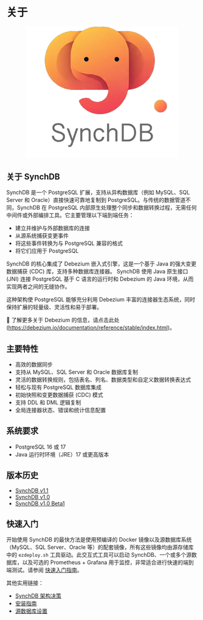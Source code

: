 # 关于

<p align="center">
<img src="../images/synchdblogo.jpg" alt="synchdb" width="400">
</p>

## **关于 SynchDB**

SynchDB 是一个 PostgreSQL 扩展，支持从异构数据库（例如 MySQL、SQL Server 和 Oracle）直接快速可靠地复制到 PostgreSQL。与传统的数据管道不同，SynchDB 在 PostgreSQL 内部原生处理整个同步和数据转换过程，无需任何中间件或外部编排工具。它主要管理以下端到端任务：

* 建立并维护与外部数据库的连接
* 从源系统捕获变更事件
* 将这些事件转换为与 PostgreSQL 兼容的格式
* 将它们应用于 PostgreSQL

SynchDB 的核心集成了 Debezium 嵌入式引擎，这是一个基于 Java 的强大变更数据捕获 (CDC) 库，支持多种数据库连接器。 SynchDB 使用 Java 原生接口 (JNI) 连接 PostgreSQL 基于 C 语言的运行时和 Debezium 的 Java 环境，从而实现两者之间的无缝协作。

这种架构使 PostgreSQL 能够充分利用 Debezium 丰富的连接器生态系统，同时保持扩展的轻量级、灵活性和易于部署。

🔗 了解更多关于 Debezium 的信息，请点击此处 (https://debezium.io/documentation/reference/stable/index.html)。

## **主要特性**

- 高效的数据同步
- 支持从 MySQL、SQL Server 和 Oracle 数据库复制
- 灵活的数据转换规则，包括表名、列名、数据类型和自定义数据转换表达式
- 轻松与现有 PostgreSQL 数据库集成
- 初始快照和变更数据捕获 (CDC) 模式
- 支持 DDL 和 DML 逻辑复制
- 全局连接器状态、错误和统计信息配置

## **系统要求**
- PostgreSQL 16 或 17
- Java 运行时环境（JRE）17 或更高版本

## **版本历史**

- [SynchDB v1.1](https://github.com/Hornetlabs/synchdb/releases/tag/v1.1)
- [SynchDB v1.0](https://github.com/Hornetlabs/synchdb/releases/tag/v1.0)
- [SynchDB v1.0 Beta1](https://github.com/Hornetlabs/synchdb/releases/tag/v1.0_beta1)

## **快速入门**

开始使用 SynchDB 的最快方法是使用预编译的 Docker 镜像以及源数据库系统（MySQL、SQL Server、Oracle 等）的配套镜像，所有这些镜像均由源存储库中的 `ezdeploy.sh` 工具驱动。此交互式工具可以启动 SynchDB、一个或多个源数据库，以及可选的 Prometheus + Grafana 用于监控，非常适合进行快速的端到端测试。请参阅 [快速入门指南](getting-started/quick_start/)。

其他实用链接：
* [SynchDB 架构决策](architecture/architecture/)
* [安装指南](getting-started/installation/)
* [源数据库设置](getting-started/remote_database_setups/)